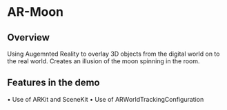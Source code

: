 # AR-Moon

## Overview

Using Augemnted Reality to overlay 3D objects from the digital world on to the real world. Creates an illusion of the moon spinning in the room. 

## Features in the demo

• Use of ARKit and SceneKit
• Use of ARWorldTrackingConfiguration 

